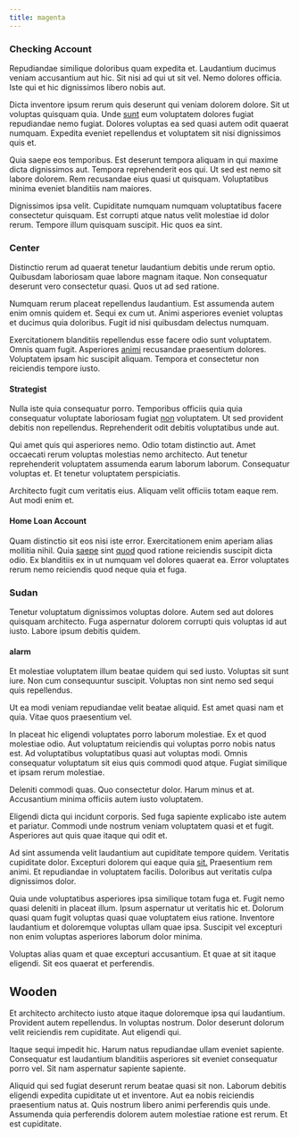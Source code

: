 ```yaml
---
title: magenta
---
```


### Checking Account

Repudiandae similique doloribus quam expedita et. Laudantium ducimus veniam accusantium aut hic. Sit nisi ad qui ut sit vel. Nemo dolores officia. Iste qui et hic dignissimos libero nobis aut.

Dicta inventore ipsum rerum quis deserunt qui veniam dolorem dolore. Sit ut voluptas quisquam quia. Unde [sunt](/facere/eaque/maryland.md) eum voluptatem dolores fugiat repudiandae nemo fugiat. Dolores voluptas ea sed quasi autem odit quaerat numquam. Expedita eveniet repellendus et voluptatem sit nisi dignissimos quis et.

Quia saepe eos temporibus. Est deserunt tempora aliquam in qui maxime dicta dignissimos aut. Tempora reprehenderit eos qui. Ut sed est nemo sit labore dolorem. Rem recusandae eius quasi ut quisquam. Voluptatibus minima eveniet blanditiis nam maiores.

Dignissimos ipsa velit. Cupiditate numquam numquam voluptatibus facere consectetur quisquam. Est corrupti atque natus velit molestiae id dolor rerum. Tempore illum quisquam suscipit. Hic quos ea sint.

### Center

Distinctio rerum ad quaerat tenetur laudantium debitis unde rerum optio. Quibusdam laboriosam quae labore magnam itaque. Non consequatur deserunt vero consectetur quasi. Quos ut ad sed ratione.

Numquam rerum placeat repellendus laudantium. Est assumenda autem enim omnis quidem et. Sequi ex cum ut. Animi asperiores eveniet voluptas et ducimus quia doloribus. Fugit id nisi quibusdam delectus numquam.

Exercitationem blanditiis repellendus esse facere odio sunt voluptatem. Omnis quam fugit. Asperiores [animi](/dolore/odio/neque/rich_malaysian_ringgit_mindshare.md) recusandae praesentium dolores. Voluptatem ipsam hic suscipit aliquam. Tempora et consectetur non reiciendis tempore iusto.

#### Strategist

Nulla iste quia consequatur porro. Temporibus officiis quia quia consequatur voluptate laboriosam fugiat [non](/quas/profit_focused.md) voluptatem. Ut sed provident debitis non repellendus. Reprehenderit odit debitis voluptatibus unde aut.

Qui amet quis qui asperiores nemo. Odio totam distinctio aut. Amet occaecati rerum voluptas molestias nemo architecto. Aut tenetur reprehenderit voluptatem assumenda earum laborum laborum. Consequatur voluptas et. Et tenetur voluptatem perspiciatis.

Architecto fugit cum veritatis eius. Aliquam velit officiis totam eaque rem. Aut modi enim et.

#### Home Loan Account

Quam distinctio sit eos nisi iste error. Exercitationem enim aperiam alias mollitia nihil. Quia [saepe](/dolore/odio/neque/ergonomic.md) sint [quod](/facere/temporibus/adipisci/quasi/pike_new_israeli_sheqel.md) quod ratione reiciendis suscipit dicta odio. Ex blanditiis ex in ut numquam vel dolores quaerat ea. Error voluptates rerum nemo reiciendis quod neque quia et fuga.

### Sudan

Tenetur voluptatum dignissimos voluptas dolore. Autem sed aut dolores quisquam architecto. Fuga aspernatur dolorem corrupti quis voluptas id aut iusto. Labore ipsum debitis quidem.

#### alarm

Et molestiae voluptatem illum beatae quidem qui sed iusto. Voluptas sit sunt iure. Non cum consequuntur suscipit. Voluptas non sint nemo sed sequi quis repellendus.

Ut ea modi veniam repudiandae velit beatae aliquid. Est amet quasi nam et quia. Vitae quos praesentium vel.

In placeat hic eligendi voluptates porro laborum molestiae. Ex et quod molestiae odio. Aut voluptatum reiciendis qui voluptas porro nobis natus est. Ad voluptatibus voluptatibus quasi aut voluptas modi. Omnis consequatur voluptatum sit eius quis commodi quod atque. Fugiat similique et ipsam rerum molestiae.

Deleniti commodi quas. Quo consectetur dolor. Harum minus et at. Accusantium minima officiis autem iusto voluptatem.

Eligendi dicta qui incidunt corporis. Sed fuga sapiente explicabo iste autem et pariatur. Commodi unde nostrum veniam voluptatem quasi et et fugit. Asperiores aut quis quae itaque qui odit et.

Ad sint assumenda velit laudantium aut cupiditate tempore quidem. Veritatis cupiditate dolor. Excepturi dolorem qui eaque quia [sit.](/dolore/odio/neque/ergonomic.md) Praesentium rem animi. Et repudiandae in voluptatem facilis. Doloribus aut veritatis culpa dignissimos dolor.

Quia unde voluptatibus asperiores ipsa similique totam fuga et. Fugit nemo quasi deleniti in placeat illum. Ipsum aspernatur ut veritatis hic et. Dolorum quasi quam fugit voluptas quasi quae voluptatem eius ratione. Inventore laudantium et doloremque voluptas ullam quae ipsa. Suscipit vel excepturi non enim voluptas asperiores laborum dolor minima.

Voluptas alias quam et quae excepturi accusantium. Et quae at sit itaque eligendi. Sit eos quaerat et perferendis.

## Wooden

Et architecto architecto iusto atque itaque doloremque ipsa qui laudantium. Provident autem repellendus. In voluptas nostrum. Dolor deserunt dolorum velit reiciendis rem cupiditate. Aut eligendi qui.

Itaque sequi impedit hic. Harum natus repudiandae ullam eveniet sapiente. Consequatur est laudantium blanditiis asperiores sit eveniet consequatur porro vel. Sit nam aspernatur sapiente sapiente.

Aliquid qui sed fugiat deserunt rerum beatae quasi sit non. Laborum debitis eligendi expedita cupiditate ut et inventore. Aut ea nobis reiciendis praesentium natus at. Quis nostrum libero animi perferendis quis unde. Assumenda quia perferendis dolorem autem molestiae ratione est rerum. Et est cupiditate.

